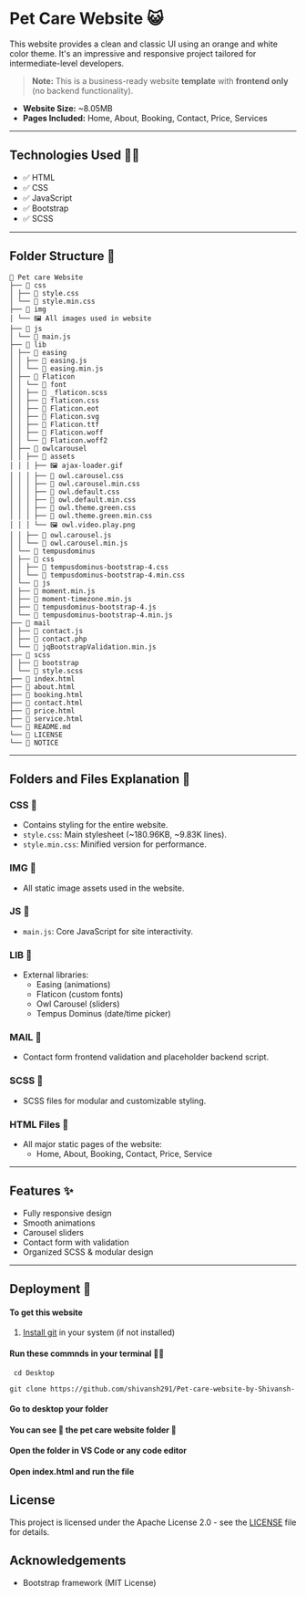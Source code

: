 # Pet Care Website 😺

This website provides a clean and classic UI using an orange and white color theme. It's an impressive and responsive project tailored for intermediate-level developers.

> **Note:** This is a business-ready website **template** with **frontend only** (no backend functionality).

- **Website Size:** ~8.05MB  
- **Pages Included:** Home, About, Booking, Contact, Price, Services

---

## Technologies Used 🧑‍💻

- ✅ HTML  
- ✅ CSS  
- ✅ JavaScript  
- ✅ Bootstrap  
- ✅ SCSS  

---

## Folder Structure 📂
```
📁 Pet care Website
├── 📁 css
│ ├── 📄 style.css
│ └── 📄 style.min.css
├── 📁 img
│ └── 🖼️ All images used in website
├── 📁 js
│ └── 📄 main.js
├── 📁 lib
│ ├── 📁 easing
│ │ ├── 📄 easing.js
│ │ └── 📄 easing.min.js
│ ├── 📁 Flaticon
│ │ └── 📁 font
│ │ ├── 📄 _flaticon.scss
│ │ ├── 📄 flaticon.css
│ │ ├── 📄 Flaticon.eot
│ │ ├── 📄 Flaticon.svg
│ │ ├── 📄 Flaticon.ttf
│ │ ├── 📄 Flaticon.woff
│ │ └── 📄 Flaticon.woff2
│ ├── 📁 owlcarousel
│ │ ├── 📁 assets
│ │ │ ├── 🖼️ ajax-loader.gif
│ │ │ ├── 📄 owl.carousel.css
│ │ │ ├── 📄 owl.carousel.min.css
│ │ │ ├── 📄 owl.default.css
│ │ │ ├── 📄 owl.default.min.css
│ │ │ ├── 📄 owl.theme.green.css
│ │ │ ├── 📄 owl.theme.green.min.css
│ │ │ └── 🖼️ owl.video.play.png
│ │ ├── 📄 owl.carousel.js
│ │ └── 📄 owl.carousel.min.js
│ └── 📁 tempusdominus
│ ├── 📁 css
│ │ ├── 📄 tempusdominus-bootstrap-4.css
│ │ └── 📄 tempusdominus-bootstrap-4.min.css
│ └── 📁 js
│ ├── 📄 moment.min.js
│ ├── 📄 moment-timezone.min.js
│ ├── 📄 tempusdominus-bootstrap-4.js
│ └── 📄 tempusdominus-bootstrap-4.min.js
├── 📁 mail
│ ├── 📄 contact.js
│ ├── 📄 contact.php
│ └── 📄 jqBootstrapValidation.min.js
├── 📁 scss
│ ├── 📁 bootstrap
│ └── 📄 style.scss
├── 📄 index.html
├── 📄 about.html
├── 📄 booking.html
├── 📄 contact.html
├── 📄 price.html
├── 📄 service.html
└── 📄 README.md
└── 📄 LICENSE
└── 📄 NOTICE 
```
---

## Folders and Files Explanation 🧾

### **CSS 📂**
- Contains styling for the entire website.
- `style.css`: Main stylesheet (~180.96KB, ~9.83K lines).
- `style.min.css`: Minified version for performance.

### **IMG 📂**
- All static image assets used in the website.

### **JS 📂**
- `main.js`: Core JavaScript for site interactivity.

### **LIB 📂**
- External libraries:
  - Easing (animations)
  - Flaticon (custom fonts)
  - Owl Carousel (sliders)
  - Tempus Dominus (date/time picker)

### **MAIL 📂**
- Contact form frontend validation and placeholder backend script.

### **SCSS 📂**
- SCSS files for modular and customizable styling.

### **HTML Files 📑**
- All major static pages of the website:
  - Home, About, Booking, Contact, Price, Service

---

## Features ✨

- Fully responsive design  
- Smooth animations  
- Carousel sliders  
- Contact form with validation  
- Organized SCSS & modular design

---

## Deployment 🚀
#### To get this website
1. [Install git](https://git-scm.com/downloads) in your system (if not installed)
#### Run these commnds in your terminal 🧑‍💻
```
 cd Desktop
 ```

 ```
git clone https://github.com/shivansh291/Pet-care-website-by-Shivansh-
```

#### Go to desktop your folder 
#### You can see 👀 the pet care website folder 📁
#### Open the folder in VS Code or any code editor
#### Open index.html and run the file

## License
This project is licensed under the Apache License 2.0 - see the [LICENSE](./LICENSE) file for details.

## Acknowledgements
- Bootstrap framework (MIT License)
